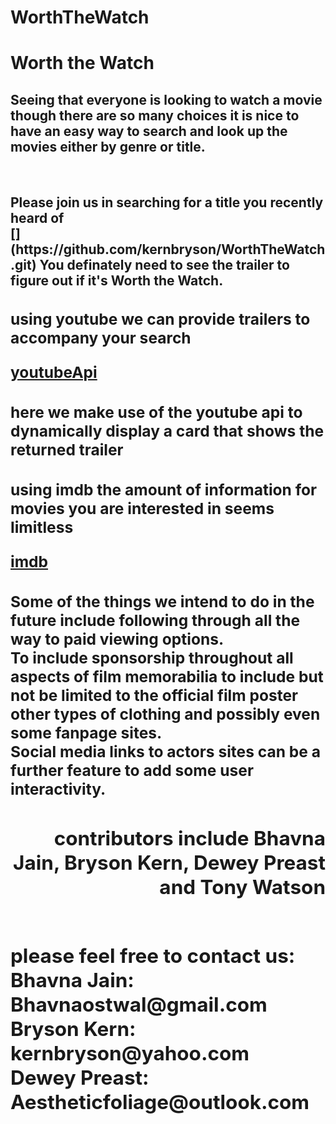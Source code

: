 # WorthTheWatch

<h1>Worth the Watch
<h2>Seeing that everyone is looking to watch a movie though there are so many choices it is nice to have an easy way to search and look up the movies either by genre or title.</h2>

<br>
<h2>Please join us in searching for a title you recently heard of
<br> 
[](https://github.com/kernbryson/WorthTheWatch.git)
<b>You definately need to see the trailer to figure out if it's Worth the Watch.
<br/>
<h3>using youtube we can provide trailers to accompany your search

[youtubeApi](https://developers.google.com/youtube/v3)
<br/>
<h3>here we make use of the youtube api to dynamically display a card that shows the returned trailer
<h4><p align="center">
      </p>

<h3>using imdb the amount of information for movies you are interested in seems limitless

[imdb](https://imdb-api.com/api)

<h3>Some of the things we intend to do in the future include following through all the way to paid viewing options.
<br> To include sponsorship throughout all aspects of film memorabilia to include but not be limited to the official film poster other types of clothing and possibly even some fanpage sites. 
<br>Social media links to actors sites can be a further feature to add some user interactivity.

<h2>
<p align="right">
contributors include Bhavna Jain, Bryson Kern, Dewey Preast and Tony Watson
<p align="left">
<br>
<b>please feel free to contact us:
<br>
    Bhavna Jain: Bhavnaostwal@gmail.com
    <br>
    Bryson Kern: kernbryson@yahoo.com
    <br>
    Dewey Preast: Aestheticfoliage@outlook.com
</p>
</p>